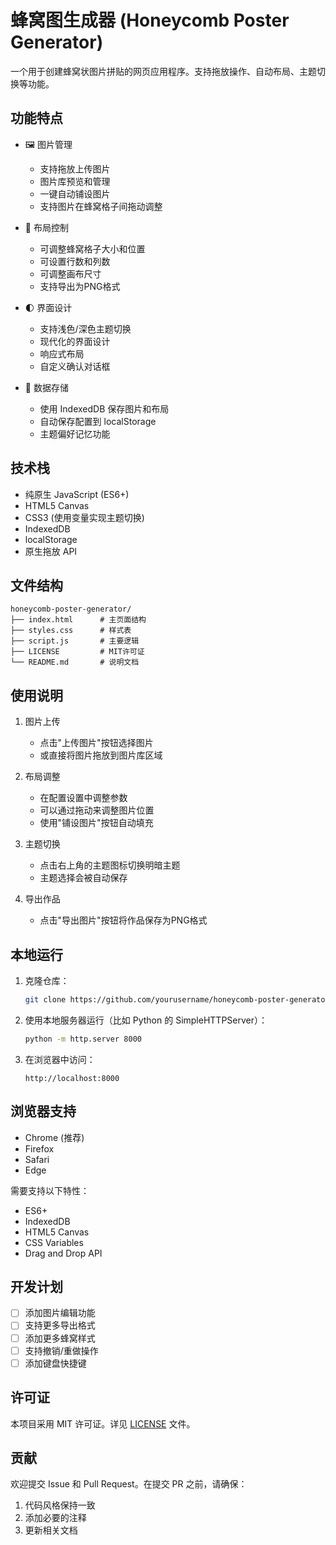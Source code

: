 # 蜂窝图生成器 (Honeycomb Poster Generator)

一个用于创建蜂窝状图片拼贴的网页应用程序。支持拖放操作、自动布局、主题切换等功能。

## 功能特点

- 🖼️ 图片管理
  - 支持拖放上传图片
  - 图片库预览和管理
  - 一键自动铺设图片
  - 支持图片在蜂窝格子间拖动调整

- 🎨 布局控制
  - 可调整蜂窝格子大小和位置
  - 可设置行数和列数
  - 可调整画布尺寸
  - 支持导出为PNG格式

- 🌓 界面设计
  - 支持浅色/深色主题切换
  - 现代化的界面设计
  - 响应式布局
  - 自定义确认对话框

- 💾 数据存储
  - 使用 IndexedDB 保存图片和布局
  - 自动保存配置到 localStorage
  - 主题偏好记忆功能

## 技术栈

- 纯原生 JavaScript (ES6+)
- HTML5 Canvas
- CSS3 (使用变量实现主题切换)
- IndexedDB
- localStorage
- 原生拖放 API

## 文件结构

```
honeycomb-poster-generator/
├── index.html      # 主页面结构
├── styles.css      # 样式表
├── script.js       # 主要逻辑
├── LICENSE         # MIT许可证
└── README.md       # 说明文档
```

## 使用说明

1. 图片上传
   - 点击"上传图片"按钮选择图片
   - 或直接将图片拖放到图片库区域

2. 布局调整
   - 在配置设置中调整参数
   - 可以通过拖动来调整图片位置
   - 使用"铺设图片"按钮自动填充

3. 主题切换
   - 点击右上角的主题图标切换明暗主题
   - 主题选择会被自动保存

4. 导出作品
   - 点击"导出图片"按钮将作品保存为PNG格式

## 本地运行

1. 克隆仓库：
   ```bash
   git clone https://github.com/yourusername/honeycomb-poster-generator.git
   ```

2. 使用本地服务器运行（比如 Python 的 SimpleHTTPServer）：
   ```bash
   python -m http.server 8000
   ```

3. 在浏览器中访问：
   ```
   http://localhost:8000
   ```

## 浏览器支持

- Chrome (推荐)
- Firefox
- Safari
- Edge

需要支持以下特性：
- ES6+
- IndexedDB
- HTML5 Canvas
- CSS Variables
- Drag and Drop API

## 开发计划

- [ ] 添加图片编辑功能
- [ ] 支持更多导出格式
- [ ] 添加更多蜂窝样式
- [ ] 支持撤销/重做操作
- [ ] 添加键盘快捷键

## 许可证

本项目采用 MIT 许可证。详见 [LICENSE](LICENSE) 文件。

## 贡献

欢迎提交 Issue 和 Pull Request。在提交 PR 之前，请确保：

1. 代码风格保持一致
2. 添加必要的注释
3. 更新相关文档
